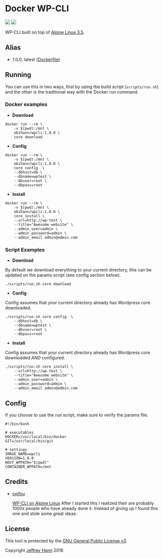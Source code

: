 # Docker WP-CLI

[![](https://images.microbadger.com/badges/image/obihann/wpcli.svg)](https://microbadger.com/images/obihann/wpcli "Get your own image badge on microbadger.com")
[![](https://images.microbadger.com/badges/version/obihann/wpcli.svg)](https://microbadger.com/images/obihann/wpcli "Get your own version badge on microbadger.com")

WP-CLI built on top of [Alpine Linux 3.5](https://hub.docker.com/_/alpine/). 

## Alias

* 1.0.0, latest [(Dockerfile)](https://github.com/obihann/docker-wpcli/blob/master/Dockerfile)

## Running

You can use this in two ways, first by using the build script (`scripts/run.sh`) and the other is the traditional way with the Docker run command.

### Docker examples

* **Download** 

```
docker run --rm \
	-v $(pwd):/mnt \
	obihann/wpcli:1.0.0 \
	core download
```

* **Config** 

```
docker run --rm \
	-v $(pwd):/mnt \
	obihann/wpcli:1.0.0 \
	core config  \
	--dbhost=db \
	--dbname=wptest \
	--dbuser=root \
	--dbpass=root
```

* **Install** 

```
docker run --rm \
	-v $(pwd):/mnt \
	obihann/wpcli:1.0.0 \
	core install \
    --url=http://wp-test \
    --title="Awesome website" \
    --admin_user=admin \
    --admin_password=admin \
    --admin_email admin@admin.com
```

### Script Examples

* **Download** 

By default we download everything to your current directory, this can be updated on the params script (see config section below).

`./scripts/run.sh core download`

* **Config** 

Config assumes that your current directory already has Wordpress core downloaded.

```
./scripts/run.sh core config  \
	--dbhost=db \
	--dbname=wptest \
	--dbuser=root \
	--dbpass=root
```

* **Install**

Config assumes that your current directory already has Wordpress core downloaded *AND* configured.

```
./scripts/run.sh core install \
    --url=http://wp-test \
    --title="Awesome website" \
    --admin_user=admin \
    --admin_password=admin \
    --admin_email admin@admin.com
```

## Config

If you choose to use the run script, make sure to verify the params file.

```
#!/bin/bash

# executables
DOCKER=/usr/local/bin/docker
GIT=/usr/local/bin/git

# settings
IMAGE_NAME=wpcli
VERSION=1.0.0
HOST_WPPATH="$(pwd)"
CONTAINER_WPPATH=/mnt
```

## Credits

* [soifou](https://github.com/soifou/)

	[WP-CLI on Alpine Linux](https://github.com/soifou/wpcli-alpine) After I started this I realized their are probably 1000x people who have already done it. Instead of giving up I found this one and stole some great ideas.

## License

This tool is protected by the [GNU General Public License v3](http://www.gnu.org/licenses/gpl-3.0.html).

Copyright [Jeffrey Hann](http://jeffreyhann.ca/) 2016
